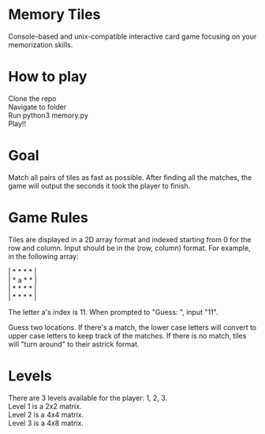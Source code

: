# Memory Tiles
Console-based and unix-compatible interactive card game focusing on your memorization skills.

# How to play
Clone the repo <br />
Navigate to folder <br />
Run python3 memory.py <br />
Play!!

# Goal
Match all pairs of tiles as fast as possible. After finding all the matches, the game will output the seconds it took the player to finish.

# Game Rules
Tiles are displayed in a 2D array format and indexed starting from 0 for the row and column. Input should be in the (row, column) format. For example, in the following array:

| * * * * |<br />
| * a * * |<br />
| * * * * |<br />
| * * * * |<br />

The letter a's index is 11.
When prompted to "Guess: ", input "11".

Guess two locations. If there's a match, the lower case letters will convert to upper case letters to keep track of the matches. If there is no match, tiles will "turn around" to their astrick format.

# Levels
There are 3 levels available for the player: 1, 2, 3. <br />
Level 1 is a 2x2 matrix. <br />
Level 2 is a 4x4 matrix. <br />
Level 3 is a 4x8 matrix. <br />
